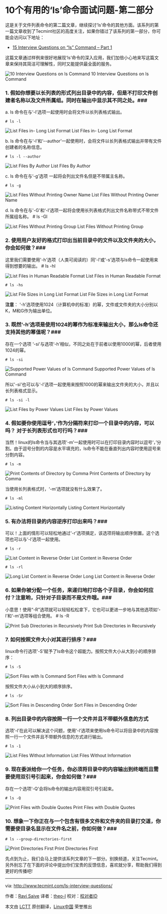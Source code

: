 10个有用的‘ls’命令面试问题-第二部分
================================================================================
这是关于文件列表命令的第二篇文章，继续探讨‘ls’命令的其他方面。该系列的第一篇文章收到了Tecmint社区的高度关注，如果你错过了该系列的第一部分，你可能会访问以下地址：

- [15 Interview Questions on “ls” Command – Part 1][1]

这篇文章通过样例来很好地展现‘ls’命令的深入应用，我们加倍小心地来写这篇文章来保持其简洁可理解性，同时又能提供最全面的服务。

![10 Interview Questions on ls Command](http://www.tecmint.com/wp-content/uploads/2015/03/ls-Command-Interview-Questions.jpg)
10 Interview Questions on ls Command

### 1. 假如你想要以长列表的形式列出目录中的内容，但是不打印文件创建者名称以及文件所属组。同时在输出中显示其不同之处。###

a. ls 命令在与‘-l’选项一起使用时会将文件以长列表格式输出。

    # ls -l

![List Files in- Long List Format](http://www.tecmint.com/wp-content/uploads/2015/03/List-Files-inLong-List-Format.gif)
List Files in- Long List Format

b. ls 命令在与‘-l’和‘--author’一起使用时，会将文件以长列表格式输出并带有文件创建者的名称信息。

    # ls -l --author

![List Files By Author](http://www.tecmint.com/wp-content/uploads/2015/03/List-Files-By-Author.gif)
List Files By Author

c. ls 命令在与‘-g’选项 一起将会列出文件名但是不带属主名称。

    # ls -g

![List Files Without Printing Owner Name](http://www.tecmint.com/wp-content/uploads/2015/03/List-Files-Without-Printing-Author.gif)
List Files Without Printing Owner Name

d. ls 命令在与'-G'和‘-l’选项一起将会使用长列表格式列出文件名称带式不带文件所属组名称。
    # ls -Gl

![List Files Without Printing Group](http://www.tecmint.com/wp-content/uploads/2015/03/List-Files-Without-Printing-Group.gif)
List Files Without Printing Group

### 2. 使用用户友好的格式打印出当前目录中的文件以及文件夹的大小，你会如何做？###

这里我们需要使用'-h'选项（人类可阅读的）同‘-l’或‘-s’选项与ls命令一起使用来得到想要的输出。
    # ls -hl

![List Files in Human Readable Format](http://www.tecmint.com/wp-content/uploads/2015/03/List-Size-of-Files-with-ls.gif)
List Files in Human Readable Format

    # ls -hs

![List File Sizes in Long List Format](http://www.tecmint.com/wp-content/uploads/2015/03/List-File-Sizes-in-Readable-Format.gif)
List File Sizes in Long List Format

**注意**： ‘-h’选项使用1024（计算机中的标准）的幂，文件或文件夹的大小分别以K，M和G作为输出单位。

### 3. 既然‘-h’选项是使用1024的幂作为标准来输出大小，那么ls命令还支持其他的幂值呢？###

存在一个选项 ‘-si’与选项‘-h’相似，不同之处在于前者以使用1000的幂，后者使用1024的幂。

    # ls -si

![Supported Power Values of ls Command](http://www.tecmint.com/wp-content/uploads/2015/03/ls-supported-power-values.gif)
Supported Power Values of ls Command

所以'-si'也可以与‘-l’选项一起使用来按照1000的幂来输出文件夹的大小，并且以长列表格式显示。

    # ls -si -l

![List Files by Power Values](http://www.tecmint.com/wp-content/uploads/2015/03/List-Files-by-Power-Values.gif)
List Files by Power Values

### 4. 假如要你使用逗号‘，’作为分隔符来打印一个目录中的内容，可以吗？ 对于长列表形式也可行吗？###

当然！linux的ls命令当与其选项‘-m’一起使用时可以在打印目录内容时以逗号‘，’分割。由于逗号分割的内容是水平填充的，ls命令不能在垂直列出内容时使用逗号来分割内容。

    # ls -m

![Print Contents of Directory by Comma](http://www.tecmint.com/wp-content/uploads/2015/03/Print-Contents-of-Directory-by-Comma.gif)
Print Contents of Directory by Comma

当使用长列表格式时，‘-m’选项就没有什么效果了。

    # ls -ml

![Listing Content Horizontally](http://www.tecmint.com/wp-content/uploads/2015/03/Listing-Content-Horizentally.gif)
Listing Content Horizontally

### 5. 有办法将目录的内容逆序打印出来吗？###

可以！上面的情形可以轻松地通过'-r'选项搞定，该选项将输出顺序倒置。这个选项也可以与‘-l’选项一起使用。

    # ls -r

![List Content in Reverse Order](http://www.tecmint.com/wp-content/uploads/2015/03/List-Content-in-Reverse-Order.gif)
List Content in Reverse Order

    # ls -rl

![Long List Content in Reverse Order](http://www.tecmint.com/wp-content/uploads/2015/03/Long-List-Content-in-Reverse-Order.gif)
Long List Content in Reverse Order

### 6. 如果你被分配一个任务，来递归地打印各个子目录，你会如何应付？注意哟，只针对子目录而不是文件哦。###

小意思！使用“-R”选项就可以轻轻松松拿下，它也可以更进一步地与其他选项如‘-l’和‘-m’选项等组合使用。
    # ls -R

![Print Sub Directories in Recursively](http://www.tecmint.com/wp-content/uploads/2015/03/Print-Sub-Directories-in-Recursively.gif)
Print Sub Directories in Recursively

### 7. 如何按照文件大小对其进行排序？###

linux命令行选项'-S'赋予了ls命令这个超能力。按照文件大小从大到小的顺序排序：

    # ls -S

![Sort Files with ls Command](http://www.tecmint.com/wp-content/uploads/2015/03/Sort-Files-in-Linux.gif)
Sort Files with ls Command

按照文件大小从小到大的顺序排序。

    # ls -Sr

![Sort Files in Descending Order](http://www.tecmint.com/wp-content/uploads/2015/03/Sort-Files-in-Descending-Order.gif)
Sort Files in Descending Order

### 8. 列出目录中的内容按照一行一个文件并且不带额外信息的方式 ###

选项‘-l’在此可以解决这个问题，使用‘-l’选项来使用ls命令可以将目录中的内容按照一行一个文件并且不带额外信息的方式进行输出。

    # ls -1

![List Files Without Information](http://www.tecmint.com/wp-content/uploads/2015/03/List-Files-Without-Information.gif)
List Files Without Information

### 9. 现在委派给你一个任务，你必须将目录中的内容输出到终端而且需要使用双引号引起来，你会如何做？###

存在一个选项‘-Q’会将ls命令的输出内容用双引号引起来。

    # ls -Q

![Print Files with Double Quotes](http://www.tecmint.com/wp-content/uploads/2015/03/Print-Files-with-Double-Quotes.gif)
Print Files with Double Quotes

### 10. 想象一下你正在与一个包含有很多文件和文件夹的目录打交道，你需要使目录名显示在文件名之前，你如何做？###

    # ls --group-directories-first

![Print Directories First](http://www.tecmint.com/wp-content/uploads/2015/03/Print-Directories-First.gif)
Print Directories First

先点到为止，我们会马上提供该系列文章的下一部分。别换频道，关注Tecmint。 另外别忘了在下面的评论中提出你们宝贵的反馈信息，喜欢就分享，帮助我们得到更好的传播吧!

--------------------------------------------------------------------------------

via: http://www.tecmint.com/ls-interview-questions/

作者：[Ravi Saive][a]
译者：[theo-l](https://github.com/theo-l)
校对：[校对者ID](https://github.com/校对者ID)

本文由 [LCTT](https://github.com/LCTT/TranslateProject) 原创翻译，[Linux中国](http://linux.cn/) 荣誉推出

[a]:http://www.tecmint.com/author/admin/
[1]:http://www.tecmint.com/ls-command-interview-questions/
